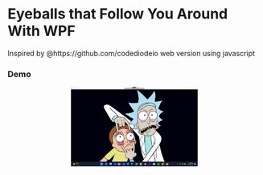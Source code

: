 # Eyeballs that Follow You Around With WPF

<div>
Inspired by @https://github.com/codediodeio web version using javascript
</div>

<h3>Demo</h3>
<div align="middle">
<img src="ProjectImages/RicknMorty.gif" width=50%> </img>
</div>
